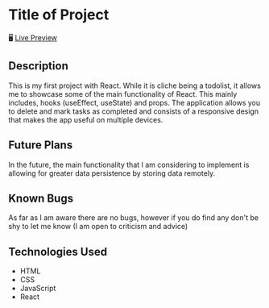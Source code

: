# Title of Project

🖥️ [Live Preview](https://todolist-react-aadam.herokuapp.com/)

## Description

This is my first project with React. While it is cliche being a todolist, it allows me to showcase some of the main functionality of React. This mainly includes, hooks (useEffect, useState) and props. The application allows you to delete and mark tasks as completed and consists of a responsive design that makes the app useful on multiple devices.

## Future Plans

In the future, the main functionality that I am considering to implement is allowing for greater data persistence by storing data remotely.

## Known Bugs

As far as I am aware there are no bugs, however if you do find any don't be shy to let me know (I am open to criticism and advice)

## Technologies Used

- HTML
- CSS
- JavaScript 
- React

